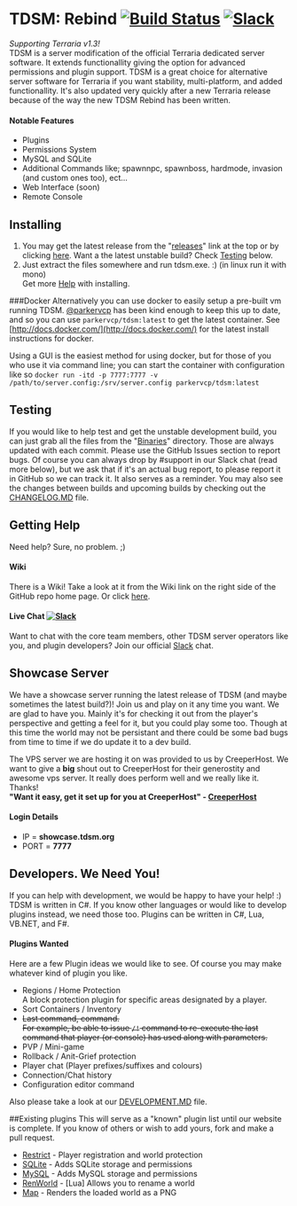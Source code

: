 # TDSM: Rebind [![Build Status](https://travis-ci.org/DeathCradle/Terraria-s-Dedicated-Server-Mod.svg?branch=master)](https://travis-ci.org/DeathCradle/Terraria-s-Dedicated-Server-Mod) [![Slack](https://img.shields.io/badge/Chat%20on-Slack-blue.svg)](http://tdsm.sithous.com/slack)
*Supporting Terraria v1.3!*  
TDSM is a server modification of the official Terraria dedicated server software. It extends functionallity giving the option for advanced permissions and plugin support. TDSM is a great choice for alternative server software for Terraria if you want stability, multi-platform, and added functionallity. It's also updated very quickly after a new Terraria release because of the way the new TDSM Rebind has been written.

#### Notable Features
* Plugins
* Permissions System
* MySQL and SQLite
* Additional Commands like; spawnnpc, spawnboss, hardmode, invasion (and custom ones too), ect...
* Web Interface (soon)
* Remote Console

## Installing
1. You may get the latest release from the "[releases](https://github.com/DeathCradle/Terraria-s-Dedicated-Server-Mod/releases)" link at the top or by clicking [here](https://github.com/DeathCradle/Terraria-s-Dedicated-Server-Mod/releases). Want a the latest unstable build? Check [Testing](https://github.com/DeathCradle/Terraria-s-Dedicated-Server-Mod#testing) below.
2. Just extract the files somewhere and run tdsm.exe. :) (in linux run it with mono)  
Get more [Help](https://github.com/DeathCradle/Terraria-s-Dedicated-Server-Mod/wiki/Installation-and-Running-The-Server) with installing.

###Docker
Alternatively you can use docker to easily setup a pre-built vm running TDSM. [@parkervcp](https://github.com/parkervcp) has been kind enough to keep this up to date, and so you can use `parkervcp/tdsm:latest` to get the latest container. See [http://docs.docker.com/](http://docs.docker.com/) for the latest install instructions for docker.

Using a GUI is the easiest method for using docker, but for those of you who use it via command line; you can start the container with configuration like so `docker run -itd -p 7777:7777 -v /path/to/server.config:/srv/server.config parkervcp/tdsm:latest`

## Testing
If you would like to help test and get the unstable development build, you can just grab all the files from the "[Binaries](https://github.com/DeathCradle/Terraria-s-Dedicated-Server-Mod/tree/master/Binaries)" directory. Those are always updated with each commit. Please use the GitHub Issues section to report bugs. Of course you can always drop by #support in our Slack chat (read more below), but we ask that if it's an actual bug report, to please report it in GitHub so we can track it. It also serves as a reminder. You may also see the changes between builds and upcoming builds by checking out the  [CHANGELOG.MD](https://github.com/DeathCradle/Terraria-s-Dedicated-Server-Mod/blob/master/CHANGELOG.MD) file.

## Getting Help
Need help? Sure, no problem. ;)
#### Wiki
There is a Wiki! Take a look at it from the Wiki link on the right side of the GitHub repo home page. Or click [here](https://github.com/DeathCradle/Terraria-s-Dedicated-Server-Mod/wiki).
#### Live Chat [![Slack](https://img.shields.io/badge/Chat%20on-Slack-blue.svg)](http://tdsm.sithous.com/slack)
Want to chat with the core team members, other TDSM server operators like you, and plugin developers? Join our official [Slack](http://tdsm.sithous.com/slack) chat.

## Showcase Server
We have a showcase server running the latest release of TDSM (and maybe sometimes the latest build?)! Join us and play on it any time you want. We are glad to have you. Mainly it's for checking it out from the player's perspective and getting a feel for it, but you could play some too. Though at this time the world may not be persistant and there could be some bad bugs from time to time if we do update it to a dev build.

The VPS server we are hosting it on was provided to us by CreeperHost. We want to give a **big** shout out to CreeperHost for their generostity and awesome vps server. It really does perform well and we really like it. Thanks!  
**"Want it easy, get it set up for you at CreeperHost" - [CreeperHost](http://www.creeperhost.net/)**

#### Login Details
* IP   = **showcase.tdsm.org**
* PORT = **7777**

## Developers. We Need You!
If you can help with development, we would be happy to have your help! :) TDSM is written in C#. If you know other languages or would like to develop plugins instead, we need those too. Plugins can be written in C#, Lua, VB.NET, and F#.
#### Plugins Wanted
Here are a few Plugin ideas we would like to see. Of course you may make whatever kind of plugin you like.
* Regions / Home Protection  
A block protection plugin for specific areas designated by a player.
* Sort Containers / Inventory
* ~~Last command, command.~~  
~~For example, be able to issue `/!` command to re-execute the last command that player (or console) has used along with parameters.~~
* PVP / Mini-game
* Rollback / Anit-Grief protection
* Player chat (Player prefixes/suffixes and colours)
* Connection/Chat history
* Configuration editor command

Also please take a look at our [DEVELOPMENT.MD](https://github.com/DeathCradle/Terraria-s-Dedicated-Server-Mod/blob/master/DEVELOPMENT.MD) file.

##Existing plugins
This will serve as a "known" plugin list until our website is complete. If you know of others or wish to add yours, fork and make a pull request.
- [Restrict](https://github.com/DeathCradle/TDSM_Restrict) - Player registration and world protection
- [SQLite](https://github.com/DeathCradle/tdsm-sqlite-connector) - Adds SQLite storage and permissions
- [MySQL](https://github.com/DeathCradle/tdsm-mysql-connector) - Adds MySQL storage and permissions
- [RenWorld](https://d1g1t4l3ch0.github.io/TDSM-RenWorld-Plugin/) - [Lua] Allows you to rename a world
- [Map](https://github.com/elevatorguy/TDSM_map) - Renders the loaded world as a PNG
